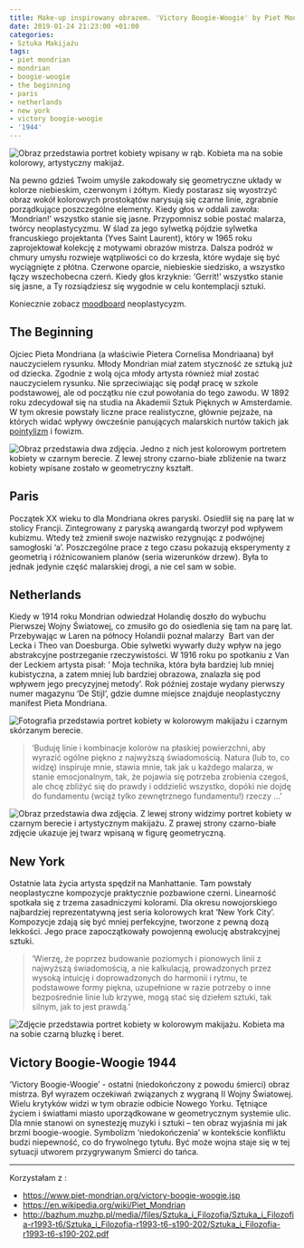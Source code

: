 ```yaml
---
title: Make-up inspirowany obrazem. 'Victory Boogie-Woogie' by Piet Mondrian
date: 2019-01-24 21:23:00 +01:00
categories:
- Sztuka Makijażu
tags:
- piet mondrian
- mondrian
- boogie-woogie
- the beginning
- paris
- netherlands
- new york
- victory boogie-woogie
- '1944'
---
```


![Obraz przedstawia portret kobiety wpisany w rąb. Kobieta ma na sobie kolorowy, artystyczny makijaż.](https://ello-direct-uploads.s3.amazonaws.com/uploads/e5388435-56f9-4976-bd43-7ad8f2203e6a/ello-c59c8523-d42c-417a-9070-2c911926a29f.png)

Na pewno gdzieś Twoim umyśle zakodowały się geometryczne układy w kolorze niebieskim, czerwonym i żółtym. Kiedy postarasz się wyostrzyć obraz wokół kolorowych prostokątów narysują się czarne linie, zgrabnie porządkujące poszczególne elementy. Kiedy głos w oddali zawoła: ‘Mondrian!’ wszystko stanie się jasne. Przypomnisz sobie postać malarza, twórcy neoplastycyzmu. W ślad za jego sylwetką pójdzie sylwetka francuskiego projektanta (Yves Saint Laurent), który w 1965 roku zaprojektował kolekcję z motywami obrazów mistrza. Dalsza podróż w chmury umysłu rozwieje wątpliwości co do krzesła, które wydaje się być wyciągnięte z płótna. Czerwone oparcie, niebieskie siedzisko, a wszystko łączy wszechobecna czerń. Kiedy głos krzyknie: ‘Gerrit!’ wszystko stanie się jasne, a Ty rozsiądziesz się wygodnie w celu kontemplacji sztuki. 

Koniecznie zobacz [moodboard](http://sztukauniwersalna.pl/2017-09-28-neoplastycyzm-moodboard) neoplastycyzm.

## The Beginning

Ojciec Pieta Mondriana (a właściwie Pietera Cornelisa Mondriaana) był nauczycielem rysunku. Młody Mondrian miał zatem styczność ze sztuką już od dziecka. Zgodnie z wolą ojca młody artysta również miał zostać nauczycielem rysunku. Nie sprzeciwiając się podął pracę w szkole podstawowej, ale od początku nie czuł powołania do tego zawodu. W 1892 roku zdecydował się na studia na Akademii Sztuk Pięknych w Amsterdamie. W tym okresie powstały liczne prace realistyczne, głównie pejzaże, na których widać wpływy ówcześnie panujących malarskich nurtów takich jak [pointylizm](http://sztukauniwersalna.pl/2018-05-10-puentylizm-pointylizm-moodboard) i fowizm.

![Obraz przedstawia dwa zdjęcia. Jedno z nich jest kolorowym portretem kobiety w czarnym berecie. Z lewej strony czarno-białe zbliżenie na twarz kobiety wpisane zostało w geometryczny kształt.](https://ello-direct-uploads.s3.amazonaws.com/uploads/ea926ded-91a6-4bf6-8006-bfdf3ecdd804/ello-682b1251-190b-4c18-9485-c1d5c962ae14.jpeg)

## Paris

Początek XX wieku to dla Mondriana okres paryski. Osiedlił się na parę lat w stolicy Francji. Zintegrowany z paryską awangardą tworzył pod wpływem kubizmu. Wtedy też zmienił swoje nazwisko rezygnując z podwójnej samogłoski ‘a’. Poszczególne prace z tego czasu pokazują eksperymenty z geometrią i różnicowaniem planów (seria wizerunków drzew). Była to jednak jedynie część malarskiej drogi, a nie cel sam w sobie. 

##  Netherlands

Kiedy w 1914 roku Mondrian odwiedzał Holandię doszło do wybuchu Pierwszej Wojny Światowej, co zmusiło go do osiedlenia się tam na parę lat. Przebywając w Laren na północy Holandii poznał malarzy  Bart van der Lecka i Theo van Doesburga. Obie sylwetki wywarły duży wpływ na jego abstrakcyjne postrzeganie rzeczywistości. W 1916 roku po spotkaniu z Van der Leckiem artysta pisał: ‘
Moja technika, która była bardziej lub mniej kubistyczna, a zatem mniej lub bardziej obrazowa, znalazła się pod wpływem jego precyzyjnej metody’.
Rok później zostaje wydany pierwszy numer magazynu ‘De Stijl’, gdzie dumne miejsce znajduje neoplastyczny manifest Pieta Mondriana.

![Fotografia przedstawia portret kobiety w kolorowym makijażu i czarnym skórzanym berecie.](https://d324imu86q1bqn.cloudfront.net/uploads/asset/attachment/8930179/ello-optimized-9f39d1d9.jpg)

> 
> 
> ‘Buduję linie i kombinacje kolorów na płaskiej powierzchni, aby wyrazić ogólne piękno z najwyższą świadomością. Natura (lub to, co widzę) inspiruje mnie, stawia mnie, tak jak u każdego malarza, w stanie emocjonalnym, tak, że pojawia się potrzeba zrobienia czegoś, ale chcę zbliżyć się do prawdy i oddzielić wszystko, dopóki nie dojdę do fundamentu (wciąż tylko zewnętrznego fundamentu!) rzeczy ...’

![Obraz przedstawia dwa zdjęcia. Z lewej strony widzimy portret kobiety w czarnym berecie i artystycznym makijażu. Z prawej strony czarno-białe zdjęcie ukazuje jej twarz wpisaną w figurę geometryczną.](https://ello-direct-uploads.s3.amazonaws.com/uploads/04260f30-17f3-475a-bd8f-8ee0d9f722bb/ello-aee8c16c-dd22-4cdc-95f9-3b41ce5f3d2a.jpeg)

## New York

Ostatnie lata życia artysta spędził na Manhattanie. Tam powstały neoplastyczne kompozycje praktycznie pozbawione czerni. Linearność spotkała się z trzema zasadniczymi kolorami. Dla okresu nowojorskiego najbardziej reprezentatywną jest seria kolorowych krat ‘New York City’. Kompozycje zdają się być mniej perfekcyjne, tworzone z pewną dozą lekkości. 
Jego prace zapoczątkowały powojenną ewolucję abstrakcyjnej sztuki. 


>
>
>‘Wierzę, że poprzez budowanie poziomych i pionowych linii z najwyższą świadomością, a nie kalkulacją, prowadzonych przez wysoką intuicję i doprowadzonych do harmonii i rytmu, te podstawowe formy piękna, uzupełnione w razie potrzeby o inne bezpośrednie linie lub krzywe, mogą stać się dziełem sztuki, tak silnym, jak to jest prawdą.’

![Zdjęcie przedstawia portret kobiety w kolorowym makijażu. Kobieta ma na sobie czarną bluzkę i beret.](https://d324imu86q1bqn.cloudfront.net/uploads/asset/attachment/8930175/ello-optimized-abb93599.jpg)

## Victory Boogie-Woogie 1944

‘Victory Boogie-Woogie’ - ostatni (niedokończony z powodu śmierci) obraz mistrza. Był wyrazem oczekiwań związanych z wygraną II Wojny Światowej.
Wielu krytyków widzi w tym obrazie odbicie Nowego Yorku. Tętniące życiem i światłami miasto uporządkowane w geometrycznym systemie ulic. Dla mnie stanowi on synestezję muzyki i sztuki – ten obraz wyjaśnia mi jak brzmi boogie-woogie. Symbolizm ‘niedokończenia’ w kontekście konfliktu budzi niepewność, co do frywolnego tytułu. Być może wojna staje się w tej sytuacji utworem przygrywanym Śmierci do tańca. 

-------------------

Korzystałam z :

* https://www.piet-mondrian.org/victory-boogie-woogie.jsp
* https://en.wikipedia.org/wiki/Piet_Mondrian
* http://bazhum.muzhp.pl/media//files/Sztuka_i_Filozofia/Sztuka_i_Filozofia-r1993-t6/Sztuka_i_Filozofia-r1993-t6-s190-202/Sztuka_i_Filozofia-r1993-t6-s190-202.pdf


